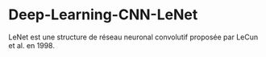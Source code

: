 # Deep-Learning-CNN-LeNet
LeNet est une structure de réseau neuronal convolutif proposée par LeCun et al. en 1998. 
